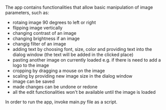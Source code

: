 The app contains functionalities that allow basic manipulation of image parameters, such as:
- rotaing image 90 degrees to left or right
- flipping image vertically
- changing contrast of an image
- changing brightness if an image
- changig filter of an image
- adding text by choosing font, size, color and providing text into the dialog window (the text will be added in the clicked place)
- pasting another image on currently loaded e.g. if there is need to add a logo to the image
- cropping by dragging a mouse on the image
- scaling by providing new image size in the dialog window
- image can be saved
- made changes can be undone or redone
- all the edit functionalities won't be available until the image is loaded

In order to run the app, invoke main.py file as a script.
